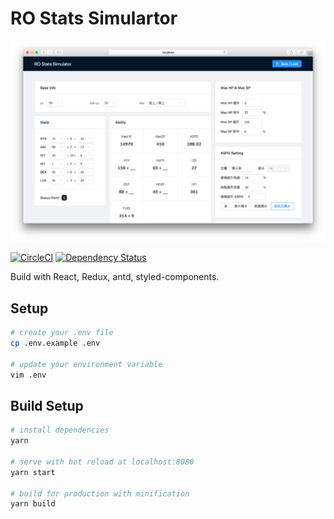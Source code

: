 # RO Stats Simulartor

![demo](images/demo.png)

[![CircleCI](https://circleci.com/gh/jigsawye/rosim/tree/master.svg?style=svg)](https://circleci.com/gh/jigsawye/rosim/tree/master)
[![Dependency Status](https://beta.gemnasium.com/badges/github.com/jigsawye/rosim.svg)](https://beta.gemnasium.com/projects/github.com/jigsawye/rosim)

Build with React, Redux, antd, styled-components.

## Setup

``` bash
# create your .env file
cp .env.example .env

# update your environment variable
vim .env
```

## Build Setup

``` bash
# install dependencies
yarn

# serve with hot reload at localhost:8080
yarn start

# build for production with minification
yarn build
```

